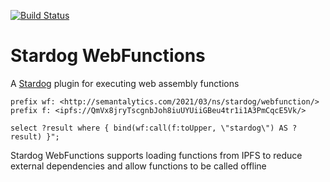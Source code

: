[![Build Status](https://travis-ci.org/semantalytics/stardog-wasm.svg?branch=master)](https://travis-ci.org/semantalytics/stardog-wasm)

# Stardog WebFunctions

A [Stardog](http://stardog.com) plugin for executing web assembly functions

```
prefix wf: <http://semantalytics.com/2021/03/ns/stardog/webfunction/>
prefix f: <ipfs://QmVx8jryTscgnbJoh8iuUYUiiGBeu4tr1i1A3PmCqcE5Vk/>

select ?result where { bind(wf:call(f:toUpper, \"stardog\") AS ?result) }";
```

Stardog WebFunctions supports loading functions from IPFS to reduce external dependencies and allow functions to be called offline
